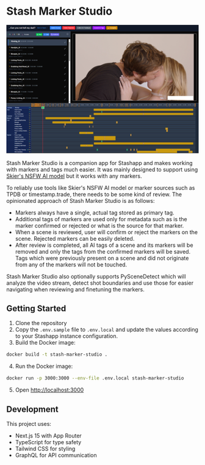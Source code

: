 # Stash Marker Studio

![Stash Marker Studio](stash-marker-studio.png)

Stash Marker Studio is a companion app for Stashapp and makes working with markers and tags much easier. It was mainly designed to support using [Skier's NSFW AI model](https://github.com/skier233/nsfw_ai_model_server) but it works with any markers.

To reliably use tools like Skier's NSFW AI model or marker sources such as TPDB or timestamp.trade, there needs to be some kind of review. The opinionated approach of Stash Marker Studio is as follows:

- Markers always have a single, actual tag stored as primary tag.
- Additional tags of markers are used only for metadata such as is the marker confirmed or rejected or what is the source for that marker.
- When a scene is reviewed, user will confirm or reject the markers on the scene. Rejected markers can be easily deleted.
- After review is completed, all AI tags of a scene and its markers will be removed and only the tags from the confirmed markers will be saved. Tags which were previously present on a scene and did not originate from any of the markers will not be touched.

Stash Marker Studio also optionally supports PySceneDetect which will analyze the video stream, detect shot boundaries and use those for easier navigating when reviewing and finetuning the markers.

## Getting Started

1. Clone the repository
2. Copy the `.env.sample` file to `.env.local` and update the values according to your Stashapp instance configuration.
3. Build the Docker image:

```bash
docker build -t stash-marker-studio .
```

4. Run the Docker image:

```bash
docker run -p 3000:3000 --env-file .env.local stash-marker-studio
```

5. Open [http://localhost:3000](http://localhost:3000)

## Development

This project uses:

- Next.js 15 with App Router
- TypeScript for type safety
- Tailwind CSS for styling
- GraphQL for API communication
